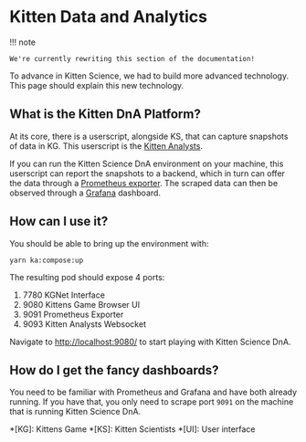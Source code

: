 # Kitten Data and Analytics

!!! note

    We're currently rewriting this section of the documentation!

To advance in Kitten Science, we had to build more advanced technology. This page should explain this new technology.

## What is the Kitten DnA Platform?

At its core, there is a userscript, alongside KS, that can capture snapshots of data in KG. This userscript is the [Kitten Analysts].

If you can run the Kitten Science DnA environment on your machine, this userscript can report the snapshots to a backend, which in turn can offer the data through a [Prometheus exporter](https://prometheus.io/). The scraped data can then be observed through a [Grafana](https://grafana.com/) dashboard.

## How can I use it?

You should be able to bring up the environment with:

```shell
yarn ka:compose:up
```

The resulting pod should expose 4 ports:

1. 7780 KGNet Interface
1. 9080 Kittens Game Browser UI
1. 9091 Prometheus Exporter
1. 9093 Kitten Analysts Websocket

Navigate to <http://localhost:9080/> to start playing with Kitten Science DnA.

## How do I get the fancy dashboards?

You need to be familiar with Prometheus and Grafana and have both already running. If you have that, you only need to scrape port `9091` on the machine that is running Kitten Science DnA.

[Kitten Analysts]: https://github.com/kitten-science/kitten-analysts

*[KG]: Kittens Game
*[KS]: Kitten Scientists
*[UI]: User interface
